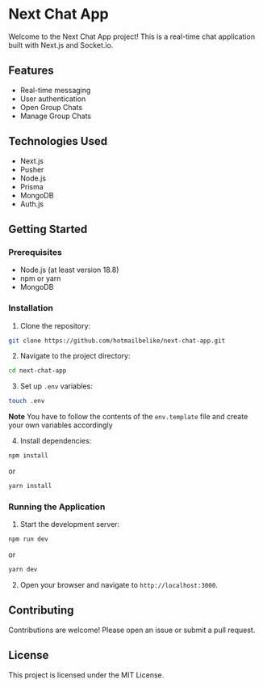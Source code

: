 # Next Chat App

Welcome to the Next Chat App project! This is a real-time chat application built with Next.js and Socket.io.

## Features

- Real-time messaging
- User authentication
- Open Group Chats
- Manage Group Chats

## Technologies Used

- Next.js
- Pusher
- Node.js
- Prisma
- MongoDB
- Auth.js

## Getting Started

### Prerequisites

- Node.js (at least version 18.8)
- npm or yarn
- MongoDB

### Installation

1. Clone the repository:

```bash
git clone https://github.com/hotmailbelike/next-chat-app.git
```

2. Navigate to the project directory:

```bash
cd next-chat-app
```

3. Set up `.env` variables:

```bash
touch .env
```

**Note** You have to follow the contents of the `env.template` file and create your own variables accordingly

4. Install dependencies:

```bash
npm install
```

or

```bash
yarn install
```

### Running the Application

1. Start the development server:

```bash
npm run dev
```

or

```bash
yarn dev
```

2. Open your browser and navigate to `http://localhost:3000`.

## Contributing

Contributions are welcome! Please open an issue or submit a pull request.

## License

This project is licensed under the MIT License.

